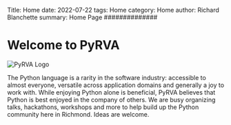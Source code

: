 Title: Home
date: 2022-07-22
tags: Home
category: Home
author: Richard Blanchette
summary: Home Page
##############

# Welcome to PyRVA
![PyRVA Logo]({static}/images/logo.png)

The Python language is a rarity in the software industry: accessible to almost everyone, versatile across application domains and generally a joy to work with. While enjoying Python alone is beneficial, PyRVA believes that Python is best enjoyed in the company of others. We are busy organizing talks, hackathons, workshops and more to help build up the Python community here in Richmond. Ideas are welcome.

